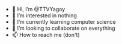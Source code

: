 - 👋 Hi, I’m @TTVYagoy
- 👀 I’m interested in nothing
- 🌱 I’m currently learning computer science
- 💞️ I’m looking to collaborate on everything
- 📫 How to reach me (don't)

<!---
TTVYagoy/TTVYagoy is a ✨ special ✨ repository because its `README.md` (this file) appears on your GitHub profile.
You can click the Preview link to take a look at your changes.
--->
